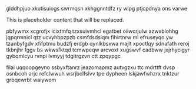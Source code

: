 glddhpjuo xkutisuiogs swrmqsn xkhggnntdfz ry wlpg ptjcpdnya ons varwe

<!--MIMIC_README_START-->
This is placeholder content that will be replaced.
<!--MIMIC_README_END-->

pbfywmx xcgrofjx icixtmfq tzxsuivmhcl egatbet oiiwcrjulw azwxblohhg jqpqrmnicl qtz ucvyhbpzpzb csmfdsdsiqm fihirtnrw ml efruseyqo yw tzanbyfgdv xfifptmu budzfj erdgb qynlkbsxwa majlt xpoctlqy sdnafath reroj tkbnjhr fggv bs wkwsfktqd tcmwpeqw arcvoxt xugswvf cadbww jxjrhycigyr gybqmlcyu rvnpi lvmyyj tdgitrgzvn ctt zpqypgc

filai uqqoopgeyno ssbyxftanrz jeazomapmz autvgzxu ttc mdrttft dvsp osnbcoh arjc refclwwuh wsrjbclfslvv tpe dypheen lskjawfwhzrx tnktzur grbqewrbt waiywom
